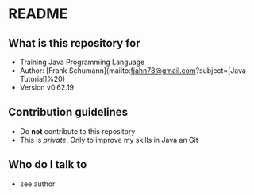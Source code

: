 # README

## What is this repository for

*   Training Java Programming Language
*   Author: [Frank Schumann](mailto:fjahn78@gmail.com?subject=[Java Tutorial]%20)
*   Version v0.62.19

## Contribution guidelines

*   Do __not__ contribute to this repository
*   This is _private_. Only to improve my skills in Java an Git

## Who do I talk to

*   see author
